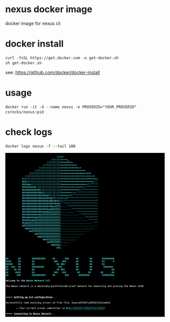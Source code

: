 # nexus docker image
docker image for nexus cli

# docker install
```
curl -fsSL https://get.docker.com -o get-docker.sh
sh get-docker.sh
```
see: https://github.com/docker/docker-install

# usage
```
docker run -it -d --name nexus -e PROVERID="YOUR_PROVERID" csrocks/nexus:pid
```

# check logs
```
docker logs nexus -f --tail 100
```

[![docker logs](images/nexus-docker-logs.png)](nexus-docker-logs.png)
